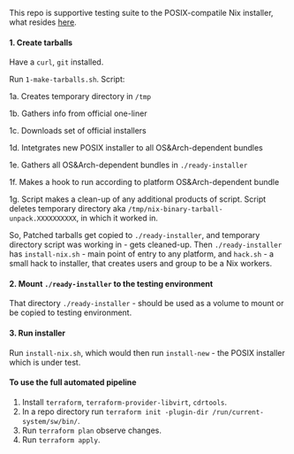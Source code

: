 This repo is supportive testing suite to the POSIX-compatile Nix installer, what resides [here](https://github.com/NixOS/nix/pull/1565).

#### 1. Create tarballs
Have a `curl`, `git` installed.

Run `1-make-tarballs.sh`. Script:

1a. Creates temporary directory in `/tmp`

1b. Gathers info from official one-liner

1c. Downloads set of official installers

1d. Intetgrates new POSIX installer to all OS&Arch-dependent bundles

1e. Gathers all OS&Arch-dependent bundles in `./ready-installer`

1f. Makes a hook to run according to platform OS&Arch-dependent bundle

1g. Script makes a clean-up of any additional products of script. Script deletes temporary directory aka `/tmp/nix-binary-tarball-unpack.XXXXXXXXXX`, in which it worked in.

So,
Patched tarballs get copied to `./ready-installer`, and temporary directory script was working in - gets cleaned-up.
Then `./ready-installer` has `install-nix.sh` - main point of entry to any platform, and `hack.sh` - a small hack to installer, that creates users and group to be a Nix workers.

#### 2. Mount `./ready-installer` to the testing environment
That directory `./ready-installer` - should be used as a volume to mount or be copied to testing environment.

#### 3. Run installer
Run `install-nix.sh`, which would then run `install-new` - the POSIX installer which is under test.

#### To use the full automated pipeline
1. Install `terraform`, `terraform-provider-libvirt`, `cdrtools`.
2. In a repo directory run `terraform init -plugin-dir /run/current-system/sw/bin/`.
3. Run `terraform plan` observe changes.
4. Run `terraform apply`.
